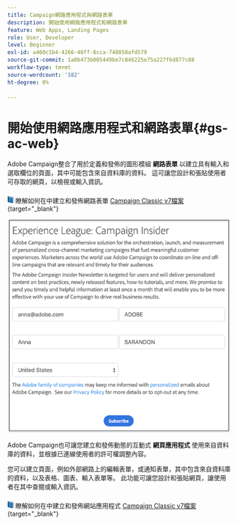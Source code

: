 ```yaml
---
title: Campaign網路應用程式與網路表單
description: 開始使用網路應用程式和網路表單
feature: Web Apps, Landing Pages
role: User, Developer
level: Beginner
exl-id: a460c1b4-4266-46ff-8cca-748050afd579
source-git-commit: 1a0b473b005449be7c846225e75a227f6d877c88
workflow-type: tm+mt
source-wordcount: '182'
ht-degree: 0%

---
```


# 開始使用網路應用程式和網路表單{#gs-ac-web}

Adobe Campaign整合了用於定義和發佈的圖形模組 **網路表單** 以建立具有輸入和選取欄位的頁面，其中可能包含來自資料庫的資料。 這可讓您設計和張貼使用者可存取的網頁，以檢視或輸入資訊。

![](../assets/do-not-localize/book.png) 瞭解如何在中建立和發佈網路表單 [Campaign Classic v7檔案](https://experienceleague.adobe.com/docs/campaign-classic/using/designing-content/web-forms/about-web-forms.html#designing-content){target="_blank"}

![](assets/sample.png)

Adobe Campaign也可讓您建立和發佈動態的互動式 **網頁應用程式** 使用來自資料庫的資料，並根據已連線使用者的許可權調整內容。

您可以建立頁面，例如外部網路上的編輯表單，或通知表單，其中包含來自資料庫的資料，以及表格、圖表、輸入表單等。 此功能可讓您設計和張貼網頁，讓使用者在其中查閱或輸入資訊。

![](../assets/do-not-localize/book.png) 瞭解如何在中建立和發佈網站應用程式 [Campaign Classic v7檔案](https://experienceleague.adobe.com/docs/campaign-classic/using/designing-content/web-applications/about-web-applications.html#designing-content){target="_blank"}
